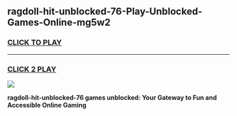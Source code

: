 
## ragdoll-hit-unblocked-76-Play-Unblocked-Games-Online-mg5w2
<h3>
<a href="https://premium76.site?title=ragdoll-hit-unblocked-76&ref=25A">CLICK TO PLAY</a></h3>
<hr>

<h3>
<a href="https://premium76.site?title=ragdoll-hit-unblocked-76&ref=25A">CLICK 2 PLAY</a>
  
</h3>

<a href="https://premium76.site?title=ragdoll-hit-unblocked-76&ref=25A"><img src="https://clearcache.store/games.png"></a>


**ragdoll-hit-unblocked-76 games unblocked: Your Gateway to Fun and Accessible Online Gaming**
